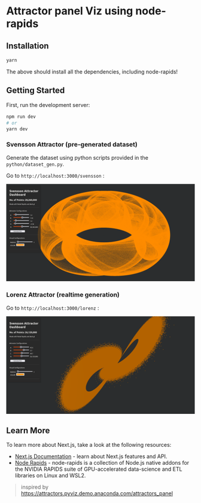 # Attractor panel Viz using node-rapids

## Installation

```bash
yarn
```

The above should install all the dependencies, including node-rapids!

## Getting Started

First, run the development server:

```bash
npm run dev
# or
yarn dev
```

### Svensson Attractor (pre-generated dataset)

Generate the dataset using python scripts provided in the `python/dataset_gen.py`.

Go to `http://localhost:3000/svensson` :

![demo-svensson](./public/svensson.png)

### Lorenz Attractor (realtime generation)

Go to `http://localhost:3000/lorenz` :

![demo-lorenz](./public/lorenz.png)

## Learn More

To learn more about Next.js, take a look at the following resources:

- [Next.js Documentation](https://nextjs.org/docs) - learn about Next.js features and API.
- [Node Rapids](https://github.com/rapidsai/node) - node-rapids is a collection of Node.js native addons for the NVIDIA RAPIDS suite of GPU-accelerated data-science and ETL libraries on Linux and WSL2.

> inspired by <https://attractors.pyviz.demo.anaconda.com/attractors_panel>
